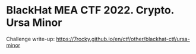 # BlackHat MEA CTF 2022. Crypto. Ursa Minor

Challenge write-up: https://7rocky.github.io/en/ctf/other/blackhat-ctf/ursa-minor
